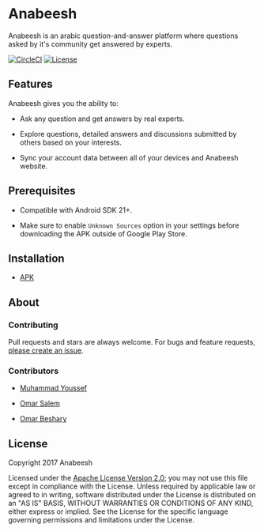 <h1>Anabeesh</h1>

Anabeesh is an arabic question-and-answer platform where questions asked by it's community get answered by experts.

[![CircleCI](https://circleci.com/gh/Anabeesh/anabeeshandroid.svg?style=shield&circle-token=:circle-token=6a8184ecaeb02a76d43a116290a414acb8beea3a)](https://circleci.com/gh/Anabeesh/anabeeshandroid)
[![License](https://img.shields.io/badge/License-Apache%202.0-blue.svg)](https://choosealicense.com/licenses/apache-2.0/)
<h2>Features</h2> 

Anabeesh gives you the ability to:

- Ask any question and get answers by real experts.

- Explore questions, detailed answers and discussions submitted by others based on your interests.

- Sync your account data between all of your devices and Anabeesh website.

<h2>Prerequisites</h2>

- Compatible with Android SDK 21+.

- Make sure to enable `Unknown Sources` option in your settings before downloading the APK outside of Google Play Store.
  
<h2>Installation</h2>

- [APK](https://goo.gl/CYZgJ7)

<h2>About</h2>
<h3>Contributing</h3>

Pull requests and stars are always welcome. For bugs and feature requests, [please create an issue](../../issues/new).

<h3>Contributors</h3>

- [Muhammad Youssef](https://github.com/rxmuhammadyoussef)

- [Omar Salem](https://github.com/OmarSalem977)

- [Omar Beshary](https://github.com/OmarBeshary)

<h2>License</h2>

Copyright 2017 Anabeesh

Licensed under the [Apache License Version 2.0](LICENSE.md);
you may not use this file except in compliance with the License.
Unless required by applicable law or agreed to in writing, software
distributed under the License is distributed on an "AS IS" BASIS,
WITHOUT WARRANTIES OR CONDITIONS OF ANY KIND, either express or implied.
See the License for the specific language governing permissions and
limitations under the License.
